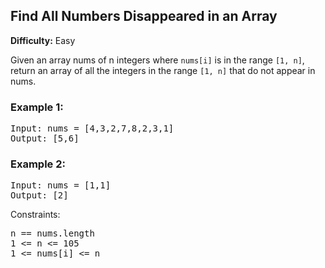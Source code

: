 ## Find All Numbers Disappeared in an Array

**Difficulty:** Easy

Given an array nums of n integers where `nums[i]` is in the range `[1, n]`, return an array of all the integers in the range `[1, n]` that do not appear in nums.

### Example 1:

<pre>Input: nums = [4,3,2,7,8,2,3,1]
Output: [5,6]</pre>

### Example 2:

<pre>Input: nums = [1,1]
Output: [2]</pre>

Constraints:

<pre>n == nums.length
1 <= n <= 105
1 <= nums[i] <= n</pre>
